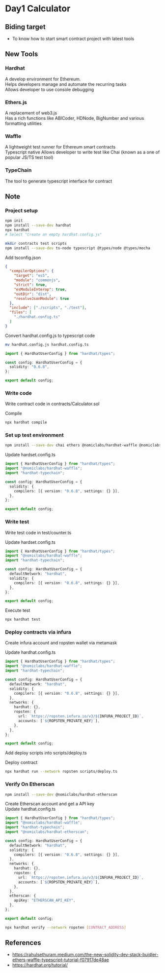 # Day1 Calculator

## Biding target

- To know how to start smart contract project with latest tools

## New Tools

### Hardhat

A develop environment for Ethereum.  
Helps developers manage and automate the recurring tasks  
Allows developer to use console debugging

### Ethers.js
A replacement of web3.js  
Has a rich functions like ABICoder, HDNode, BigNumber and various formatting utilities

### Waffle
A lightweight test runner for Ethereum smart contracts  
Typescript native
Allows developer to write test like Chai (known as a one of popular JS/TS test tool)

### TypeChain
The tool to generate typescript interface for contract

## Note

### Project setup

```bash
npm init
npm install --save-dev hardhat
npx hardhat
# Select "Create an empty hardhat.config.js"

mkdir contracts test scripts
npm install --save-dev ts-node typescript @types/node @types/mocha
```

Add tsconfig.json

```json
{
  "compilerOptions": {
    "target": "es5",
    "module": "commonjs",
    "strict": true,
    "esModuleInterop": true,
    "outDir": "dist",
    "resolveJsonModule": true
  },
  "include": ["./scripts", "./test"],
  "files": [
    "./hardhat.config.ts"
  ]
}
```

Convert hardhat.config.js to typescript code

```bash
mv hardhat.config.js hardhat.config.ts
```

```ts
import { HardhatUserConfig } from "hardhat/types";

const config: HardhatUserConfig = {
  solidity: "0.6.8",
};

export default config;
```

### Write code

Write contract code in contracts/Calculator.sol

Compile

```bash
npx hardhat compile
```

### Set up test environment

```bash
npm install --save-dev chai ethers @nomiclabs/hardhat-waffle @nomiclabs/hardhat-ethers ethereum-waffle hardhat-typechain typechain ts-generator @typechain/ethers-v5
```

Update hardset.config.ts

```ts
import { HardhatUserConfig } from "hardhat/types";
import "@nomiclabs/hardhat-waffle";
import "hardhat-typechain";

const config: HardhatUserConfig = {
  solidity: {
    compilers: [{ version: "0.6.8", settings: {} }],
  },
};

export default config;
```

### Write test

Write test code in test/counter.ts

Update hardset.config.ts

```ts
import { HardhatUserConfig } from "hardhat/types";
import "@nomiclabs/hardhat-waffle";
import "hardhat-typechain";

const config: HardhatUserConfig = {
  defaultNetwork: "hardhat",
  solidity: {
    compilers: [{ version: "0.6.8", settings: {} }],
  },
};

export default config;
```

Execute test

```bash
npx hardhat test
```

### Deploy contracts via infura

Create infura account and ropsten wallet via metamask

Update hardhat.config.ts

```ts
import { HardhatUserConfig } from "hardhat/types";
import "@nomiclabs/hardhat-waffle";
import "hardhat-typechain";

const config: HardhatUserConfig = {
  defaultNetwork: "hardhat",
  solidity: {
    compilers: [{ version: "0.6.8", settings: {} }],
  },
  networks: {
    hardhat: {},
    ropsten: {
      url: `https://ropsten.infura.io/v3/${INFURA_PROJECT_ID}`,
      accounts: [`${ROPSTEN_PRIVATE_KEY}`],
    },
  },
};

export default config;
```

Add deploy scripts into scripts/deploy.ts

Deploy contract

```bash
npx hardhat run --network ropsten scripts/deploy.ts
```

### Verify On Etherscan

```bash
npm install --save-dev @nomiclabs/hardhat-etherscan
```

Create Etherscan account and get a API key  
Update hardhat.config.ts

```ts
import { HardhatUserConfig } from "hardhat/types";
import "@nomiclabs/hardhat-waffle";
import "hardhat-typechain";
import "@nomiclabs/hardhat-etherscan";

const config: HardhatUserConfig = {
  defaultNetwork: "hardhat",
  solidity: {
    compilers: [{ version: "0.6.8", settings: {} }],
  },
  networks: {
    hardhat: {},
    ropsten: {
      url: `https://ropsten.infura.io/v3/${INFURA_PROJECT_ID}`,
      accounts: [`${ROPSTEN_PRIVATE_KEY}`],
    },
  },
  etherscan: {
    apiKey: "ETHERSCAN_API_KEY",
  },
};

export default config;
```

```bash
npx hardhat verify --network ropsten [CONTRACT_ADDRESS] 
```

## References

- https://rahulsethuram.medium.com/the-new-solidity-dev-stack-buidler-ethers-waffle-typescript-tutorial-f07917de48ae
- https://hardhat.org/tutorial/
